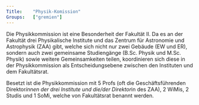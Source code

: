 ```yaml
---
Title:	  "Physik-Komission"
Groups:	  ["gremien"]
---
```



Die Physikkommission ist eine Besonderheit der Fakultät II.
Da es an der Fakultät drei Physikalische Institute und das Zentrum für Astronomie und Astrophysik (ZAA) gibt, welche sich nicht nur zwei Gebäude (EW und ER), sondern auch zwei gemeinsame Studiengänge (B.Sc. Physik und M.Sc. Physik) sowie weitere Gemeinsamkeiten teilen, koordinieren sich diese in der Physikkommission als Entscheidungsebene zwischen den Instituten und dem Fakultätsrat. 

Besetzt ist die Physikkommission mit 5 Profs (oft die Geschäftsführenden Direktor*innen der drei Institute und die/der Direktor*in des ZAA), 2 WiMis, 2 Studis und 1 SoMi, welche von Fakultätsrat benannt werden.